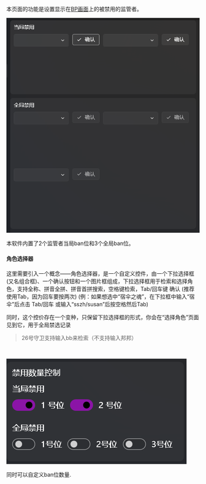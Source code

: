 本页面的功能是设置显示在[BP画面](../1._窗口/1.2_前台窗口/1.2.1_BP画面.md)上的被禁用的监管者。

![](images/1749610313545-56d4ed95-f404-4af7-9d2c-ebbb0105e060.png)

本软件内置了2个监管者当局ban位和3个全局ban位。

#### 角色选择器
这里需要引入一个概念——角色选择器，是一个自定义控件，由一个下拉选择框 (又名组合框)、一个确认按钮和一个图片框组成，下拉选择框用于检索和选择角色，支持全称、拼音全拼、拼音首拼搜索，空格键检索，Tab/回车键 确认 (推荐使用Tab，因为回车要按两次) (例：如果想选中“宿伞之魂”，在下拉框中输入“宿伞”后点击 Tab/回车 或输入“sszh/susan”后按空格然后Tab) 

同时，这个控价存在一个变种，只保留下拉选择框的形式，你会在“选择角色”页面见到它，用于全局禁选记录

> 26号守卫支持输入bb来检索（不支持输入邦邦）
>

‍

![](images/1749610938225-bd50d2f7-fe92-47ab-95a8-c8e61e435ab8.png)

同时可以自定义ban位数量.